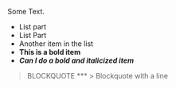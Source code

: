 Some Text.
* List part
* List Part
* Another item in the list
* **This is a bold item**
* ***Can I do a bold and italicized item***
> BLOCKQUOTE
*** > Blockquote with a line

